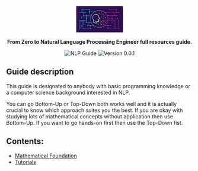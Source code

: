 <div align="center">

  <img src="sources/images/nlp.png" width="25%"> 
    



  
  **From Zero to Natural Language Processing Engineer full resources guide.**
  
  
  ![NLP Guide](https://img.shields.io/badge/NLP-Guide-brightgreen.svg)
  ![Version 0.0.1](https://img.shields.io/badge/Version-0.0.1-blue.svg)
</div>

## Guide description
This guide is designated to anybody with basic programming knowledge or a computer science background interested in NLP.

You can go Bottom-Up or Top-Down both works well and it is actually crucial to know which approach suites you the best. If you are okay with studying lots of mathematical concepts without application then use Bottom-Up. If you want to go hands-on first then use the Top-Down fist.

## Contents:
- [Mathematical Foundation](#Mathematical_Foundation)
- [Tutorials](#tutorials)
